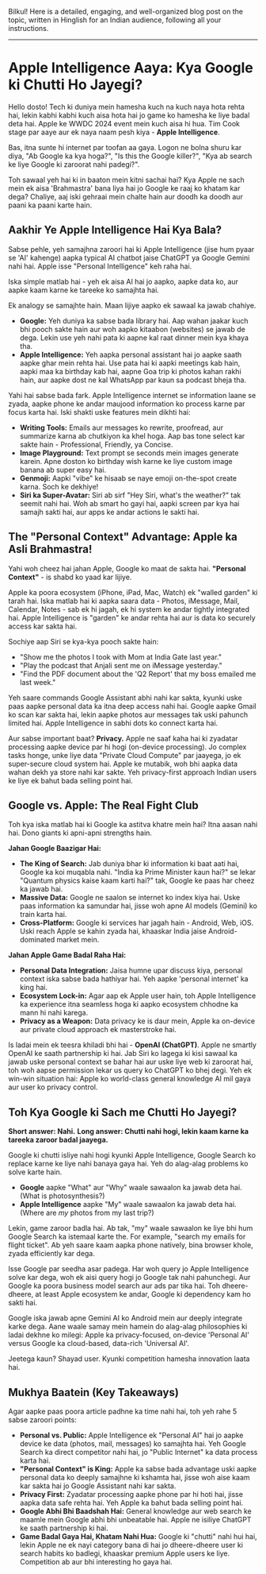 Bilkul! Here is a detailed, engaging, and well-organized blog post on the topic, written in Hinglish for an Indian audience, following all your instructions.

***

# Apple Intelligence Aaya: Kya Google ki Chutti Ho Jayegi?

Hello dosto! Tech ki duniya mein hamesha kuch na kuch naya hota rehta hai, lekin kabhi kabhi kuch aisa hota hai jo game ko hamesha ke liye badal deta hai. Apple ke WWDC 2024 event mein kuch aisa hi hua. Tim Cook stage par aaye aur ek naya naam pesh kiya - **Apple Intelligence**.

Bas, itna sunte hi internet par toofan aa gaya. Logon ne bolna shuru kar diya, "Ab Google ka kya hoga?", "Is this the Google killer?", "Kya ab search ke liye Google ki zaroorat nahi padegi?".

Toh sawaal yeh hai ki in baaton mein kitni sachai hai? Kya Apple ne sach mein ek aisa 'Brahmastra' bana liya hai jo Google ke raaj ko khatam kar dega? Chaliye, aaj iski gehraai mein chalte hain aur doodh ka doodh aur paani ka paani karte hain.

## Aakhir Ye Apple Intelligence Hai Kya Bala?

Sabse pehle, yeh samajhna zaroori hai ki Apple Intelligence (jise hum pyaar se 'AI' kahenge) aapka typical AI chatbot jaise ChatGPT ya Google Gemini nahi hai. Apple isse "Personal Intelligence" keh raha hai.

Iska simple matlab hai - yeh ek aisa AI hai jo aapko, aapke data ko, aur aapke kaam karne ke tareeke ko samajhta hai.

Ek analogy se samajhte hain. Maan lijiye aapko ek sawaal ka jawab chahiye.
*   **Google:** Yeh duniya ka sabse bada library hai. Aap wahan jaakar kuch bhi pooch sakte hain aur woh aapko kitaabon (websites) se jawab de dega. Lekin use yeh nahi pata ki aapne kal raat dinner mein kya khaya tha.
*   **Apple Intelligence:** Yeh aapka personal assistant hai jo aapke saath aapke ghar mein rehta hai. Use pata hai ki aapki meetings kab hain, aapki maa ka birthday kab hai, aapne Goa trip ki photos kahan rakhi hain, aur aapke dost ne kal WhatsApp par kaun sa podcast bheja tha.

Yahi hai sabse bada fark. Apple Intelligence internet se information laane se zyada, aapke phone ke andar maujood information ko process karne par focus karta hai. Iski shakti uske features mein dikhti hai:

-   **Writing Tools:** Emails aur messages ko rewrite, proofread, aur summarize karna ab chutkiyon ka khel hoga. Aap bas tone select kar sakte hain - Professional, Friendly, ya Concise.
-   **Image Playground:** Text prompt se seconds mein images generate karein. Apne doston ko birthday wish karne ke liye custom image banana ab super easy hai.
-   **Genmoji:** Aapki "vibe" ke hisaab se naye emoji on-the-spot create karna. Soch ke dekhiye!
-   **Siri ka Super-Avatar:** Siri ab sirf "Hey Siri, what's the weather?" tak seemit nahi hai. Woh ab smart ho gayi hai, aapki screen par kya hai samajh sakti hai, aur apps ke andar actions le sakti hai.

## The "Personal Context" Advantage: Apple ka Asli Brahmastra!

Yahi woh cheez hai jahan Apple, Google ko maat de sakta hai. **"Personal Context"** - is shabd ko yaad kar lijiye.

Apple ka poora ecosystem (iPhone, iPad, Mac, Watch) ek "walled garden" ki tarah hai. Iska matlab hai ki aapka saara data - Photos, iMessage, Mail, Calendar, Notes - sab ek hi jagah, ek hi system ke andar tightly integrated hai. Apple Intelligence is "garden" ke andar rehta hai aur is data ko securely access kar sakta hai.

Sochiye aap Siri se kya-kya pooch sakte hain:

*   "Show me the photos I took with Mom at India Gate last year."
*   "Play the podcast that Anjali sent me on iMessage yesterday."
*   "Find the PDF document about the 'Q2 Report' that my boss emailed me last week."

Yeh saare commands Google Assistant abhi nahi kar sakta, kyunki uske paas aapke personal data ka itna deep access nahi hai. Google aapke Gmail ko scan kar sakta hai, lekin aapke photos aur messages tak uski pahunch limited hai. Apple Intelligence in sabhi dots ko connect karta hai.

Aur sabse important baat? **Privacy.** Apple ne saaf kaha hai ki zyadatar processing aapke device par hi hogi (on-device processing). Jo complex tasks honge, unke liye data "Private Cloud Compute" par jaayega, jo ek super-secure cloud system hai. Apple ke mutabik, woh bhi aapka data wahan dekh ya store nahi kar sakte. Yeh privacy-first approach Indian users ke liye ek bahut bada selling point hai.

## Google vs. Apple: The Real Fight Club

Toh kya iska matlab hai ki Google ka astitva khatre mein hai? Itna aasan nahi hai. Dono giants ki apni-apni strengths hain.

**Jahan Google Baazigar Hai:**

-   **The King of Search:** Jab duniya bhar ki information ki baat aati hai, Google ka koi muqabla nahi. "India ka Prime Minister kaun hai?" se lekar "Quantum physics kaise kaam karti hai?" tak, Google ke paas har cheez ka jawab hai.
-   **Massive Data:** Google ne saalon se internet ko index kiya hai. Uske paas information ka samundar hai, jisse woh apne AI models (Gemini) ko train karta hai.
-   **Cross-Platform:** Google ki services har jagah hain - Android, Web, iOS. Uski reach Apple se kahin zyada hai, khaaskar India jaise Android-dominated market mein.

**Jahan Apple Game Badal Raha Hai:**

-   **Personal Data Integration:** Jaisa humne upar discuss kiya, personal context iska sabse bada hathiyar hai. Yeh aapke 'personal internet' ka king hai.
-   **Ecosystem Lock-in:** Agar aap ek Apple user hain, toh Apple Intelligence ka experience itna seamless hoga ki aapko ecosystem chhodne ka mann hi nahi karega.
-   **Privacy as a Weapon:** Data privacy ke is daur mein, Apple ka on-device aur private cloud approach ek masterstroke hai.

Is ladai mein ek teesra khiladi bhi hai - **OpenAI (ChatGPT)**. Apple ne smartly OpenAI ke saath partnership ki hai. Jab Siri ko lagega ki kisi sawaal ka jawab uske personal context se bahar hai aur uske liye web ki zaroorat hai, toh woh aapse permission lekar us query ko ChatGPT ko bhej degi. Yeh ek win-win situation hai: Apple ko world-class general knowledge AI mil gaya aur user ko privacy control.

## Toh Kya Google ki Sach me Chutti Ho Jayegi?

**Short answer: Nahi.**
**Long answer: Chutti nahi hogi, lekin kaam karne ka tareeka zaroor badal jaayega.**

Google ki chutti isliye nahi hogi kyunki Apple Intelligence, Google Search ko replace karne ke liye nahi banaya gaya hai. Yeh do alag-alag problems ko solve karte hain.

-   **Google** aapke "What" aur "Why" waale sawaalon ka jawab deta hai. (What is photosynthesis?)
-   **Apple Intelligence** aapke "My" waale sawaalon ka jawab deta hai. (Where are *my* photos from my last trip?)

Lekin, game zaroor badla hai. Ab tak, "my" waale sawaalon ke liye bhi hum Google Search ka istemaal karte the. For example, "search my emails for flight ticket". Ab yeh saare kaam aapka phone natively, bina browser khole, zyada efficiently kar dega.

Isse Google par seedha asar padega. Har woh query jo Apple Intelligence solve kar dega, woh ek aisi query hogi jo Google tak nahi pahunchegi. Aur Google ka poora business model search aur ads par tika hai. Toh dheere-dheere, at least Apple ecosystem ke andar, Google ki dependency kam ho sakti hai.

Google iska jawab apne Gemini AI ko Android mein aur deeply integrate karke dega. Aane waale samay mein hamein do alag-alag philosophies ki ladai dekhne ko milegi: Apple ka privacy-focused, on-device 'Personal AI' versus Google ka cloud-based, data-rich 'Universal AI'.

Jeetega kaun? Shayad user. Kyunki competition hamesha innovation laata hai.

## Mukhya Baatein (Key Takeaways)

Agar aapke paas poora article padhne ka time nahi hai, toh yeh rahe 5 sabse zaroori points:

-   **Personal vs. Public:** Apple Intelligence ek "Personal AI" hai jo aapke device ke data (photos, mail, messages) ko samajhta hai. Yeh Google Search ka direct competitor nahi hai, jo "Public Internet" ka data process karta hai.
-   **"Personal Context" is King:** Apple ka sabse bada advantage uski aapke personal data ko deeply samajhne ki kshamta hai, jisse woh aise kaam kar sakta hai jo Google Assistant nahi kar sakta.
-   **Privacy First:** Zyadatar processing aapke phone par hi hoti hai, jisse aapka data safe rehta hai. Yeh Apple ka bahut bada selling point hai.
-   **Google Abhi Bhi Baadshah Hai:** General knowledge aur web search ke maamle mein Google abhi bhi unbeatable hai. Apple ne isiliye ChatGPT ke saath partnership ki hai.
-   **Game Badal Gaya Hai, Khatam Nahi Hua:** Google ki "chutti" nahi hui hai, lekin Apple ne ek nayi category bana di hai jo dheere-dheere user ki search habits ko badlegi, khaaskar premium Apple users ke liye. Competition ab aur bhi interesting ho gaya hai.